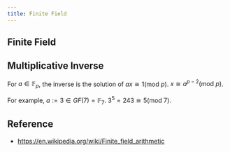 ```yaml
---
title: Finite Field
---
```


## Finite Field


## Multiplicative Inverse
For $a \in \mathbb{F}_{p}$, the inverse is the solution of $ax \cong 1 (\mathrm{mod}\ p)$.
$x \cong a^{p - 2} (\mathrm{mod}\ p)$.

For example, $a := 3 \in GF(7) = \mathbb{F}_{7}$.
$3^{5} = 243 \cong 5 (\mathrm{mod}\ 7)$.


## Reference
- https://en.wikipedia.org/wiki/Finite_field_arithmetic
